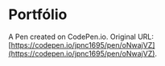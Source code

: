 # Portfólio

A Pen created on CodePen.io. Original URL: [https://codepen.io/jpnc1695/pen/oNwajVZ](https://codepen.io/jpnc1695/pen/oNwajVZ).


